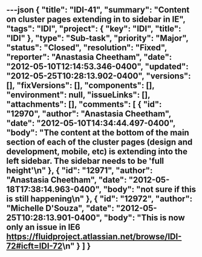 ---json
{
  "title": "IDI-41",
  "summary": "Content on cluster pages extending in to sidebar in IE",
  "tags": "IDI",
  "project": {
    "key": "IDI",
    "title": "IDI"
  },
  "type": "Sub-task",
  "priority": "Major",
  "status": "Closed",
  "resolution": "Fixed",
  "reporter": "Anastasia Cheetham",
  "date": "2012-05-10T12:14:53.346-0400",
  "updated": "2012-05-25T10:28:13.902-0400",
  "versions": [],
  "fixVersions": [],
  "components": [],
  "environment": null,
  "issueLinks": [],
  "attachments": [],
  "comments": [
    {
      "id": "12970",
      "author": "Anastasia Cheetham",
      "date": "2012-05-10T14:34:44.497-0400",
      "body": "The content at the bottom of the main section of each of the cluster pages (design and development, mobile, etc) is extending into the left sidebar. The sidebar needs to be 'full height'\n"
    },
    {
      "id": "12971",
      "author": "Anastasia Cheetham",
      "date": "2012-05-18T17:38:14.963-0400",
      "body": "not sure if this is still happening\n"
    },
    {
      "id": "12972",
      "author": "Michelle D'Souza",
      "date": "2012-05-25T10:28:13.901-0400",
      "body": "This is now only an issue in IE6  <https://fluidproject.atlassian.net/browse/IDI-72#icft=IDI-72>\n"
    }
  ]
}
---

        